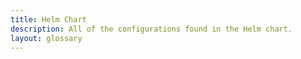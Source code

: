 ```yaml
---
title: Helm Chart
description: All of the configurations found in the Helm chart.
layout: glossary 
---
```


